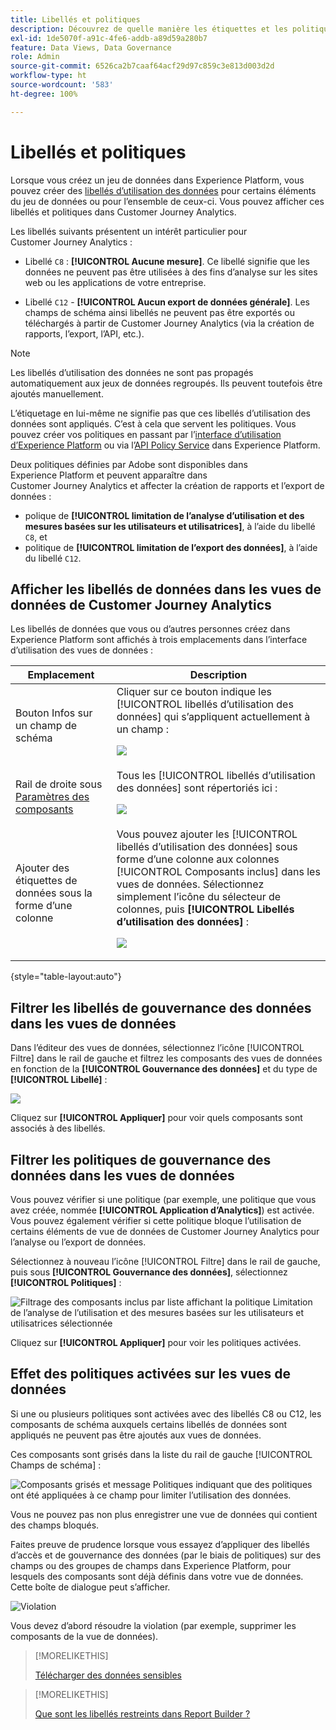 ```yaml
---
title: Libellés et politiques
description: Découvrez de quelle manière les étiquettes et les politiques de données définies dans Adobe Experience Platform affectent les vues de données et les rapports dans Customer Journey Analytics.
exl-id: 1de5070f-a91c-4fe6-addb-a89d59a280b7
feature: Data Views, Data Governance
role: Admin
source-git-commit: 6526ca2b7caaf64acf29d97c859c3e813d003d2d
workflow-type: ht
source-wordcount: '583'
ht-degree: 100%

---
```


# Libellés et politiques

Lorsque vous créez un jeu de données dans Experience Platform, vous pouvez créer des [libellés d’utilisation des données](https://experienceleague.adobe.com/fr/docs/experience-platform/data-governance/labels/reference) pour certains éléments du jeu de données ou pour l’ensemble de ceux-ci. Vous pouvez afficher ces libellés et politiques dans Customer Journey Analytics.

Les libellés suivants présentent un intérêt particulier pour Customer Journey Analytics :

* Libellé `C8` : **[!UICONTROL Aucune mesure]**. Ce libellé signifie que les données ne peuvent pas être utilisées à des fins d’analyse sur les sites web ou les applications de votre entreprise.

* Libellé `C12` - **[!UICONTROL Aucun export de données générale]**. Les champs de schéma ainsi libellés ne peuvent pas être exportés ou téléchargés à partir de Customer Journey Analytics (via la création de rapports, l’export, l’API, etc.).

>[!NOTE]
>
>Les libellés d’utilisation des données ne sont pas propagés automatiquement aux jeux de données regroupés. Ils peuvent toutefois être ajoutés manuellement.

L’étiquetage en lui-même ne signifie pas que ces libellés d’utilisation des données sont appliqués. C’est à cela que servent les politiques. Vous pouvez créer vos politiques en passant par l’[interface d’utilisation d’Experience Platform](https://experienceleague.adobe.com/fr/docs/experience-platform/data-governance/policies/user-guide) ou via l’[API Policy Service](https://experienceleague.adobe.com/fr/docs/experience-platform/data-governance/api/overview) dans Experience Platform.

Deux politiques définies par Adobe sont disponibles dans Experience Platform et peuvent apparaître dans Customer Journey Analytics et affecter la création de rapports et l’export de données :

* polique de **[!UICONTROL limitation de l’analyse d’utilisation et des mesures basées sur les utilisateurs et utilisatrices]**, à l’aide du libellé `C8`, et
* politique de **[!UICONTROL limitation de l’export des données]**, à l’aide du libellé `C12`.

## Afficher les libellés de données dans les vues de données de Customer Journey Analytics

Les libellés de données que vous ou d’autres personnes créez dans Experience Platform sont affichés à trois emplacements dans l’interface d’utilisation des vues de données :

| Emplacement | Description |
| --- | --- |
| Bouton Infos sur un champ de schéma | Cliquer sur ce bouton indique les [!UICONTROL libellés d’utilisation des données] qui s’appliquent actuellement à un champ :<p>![](assets/data-label-left.png) |
| Rail de droite sous [Paramètres des composants](/help/data-views/component-settings/overview.md) | Tous les [!UICONTROL libellés d’utilisation des données] sont répertoriés ici :<p>![](assets/data-label-right.png) |
| Ajouter des étiquettes de données sous la forme d’une colonne | Vous pouvez ajouter les [!UICONTROL libellés d’utilisation des données] sous forme d’une colonne aux colonnes [!UICONTROL Composants inclus] dans les vues de données. Sélectionnez simplement l’icône du sélecteur de colonnes, puis **[!UICONTROL Libellés d’utilisation des données]** :<p>![](assets/data-label-column.png) |

{style="table-layout:auto"}

## Filtrer les libellés de gouvernance des données dans les vues de données

Dans l’éditeur des vues de données, sélectionnez l’icône [!UICONTROL Filtre] dans le rail de gauche et filtrez les composants des vues de données en fonction de la **[!UICONTROL Gouvernance des données]** et du type de **[!UICONTROL Libellé]** :

![](assets/filter-labels.png)

Cliquez sur **[!UICONTROL Appliquer]** pour voir quels composants sont associés à des libellés.

## Filtrer les politiques de gouvernance des données dans les vues de données

Vous pouvez vérifier si une politique (par exemple, une politique que vous avez créée, nommée **[!UICONTROL Application d’Analytics]**) est activée. Vous pouvez également vérifier si cette politique bloque l’utilisation de certains éléments de vue de données de Customer Journey Analytics pour l’analyse ou l’export de données.

Sélectionnez à nouveau l’icône [!UICONTROL Filtre] dans le rail de gauche, puis sous **[!UICONTROL Gouvernance des données]**, sélectionnez **[!UICONTROL Politiques]** :

![Filtrage des composants inclus par liste affichant la politique Limitation de l’analyse de l’utilisation et des mesures basées sur les utilisateurs et utilisatrices sélectionnée](assets/filter-policies.png)

Cliquez sur **[!UICONTROL Appliquer]** pour voir les politiques activées.

## Effet des politiques activées sur les vues de données

Si une ou plusieurs politiques sont activées avec des libellés C8 ou C12, les composants de schéma auxquels certains libellés de données sont appliqués ne peuvent pas être ajoutés aux vues de données.

Ces composants sont grisés dans la liste du rail de gauche [!UICONTROL Champs de schéma] :

![Composants grisés et message Politiques indiquant que des politiques ont été appliquées à ce champ pour limiter l’utilisation des données.](assets/component-greyed.png)

Vous ne pouvez pas non plus enregistrer une vue de données qui contient des champs bloqués.

Faites preuve de prudence lorsque vous essayez d’appliquer des libellés d’accès et de gouvernance des données (par le biais de politiques) sur des champs ou des groupes de champs dans Experience Platform, pour lesquels des composants sont déjà définis dans votre vue de données. Cette boîte de dialogue peut s’afficher.

![Violation](assets/violation.png)

Vous devez d’abord résoudre la violation (par exemple, supprimer les composants de la vue de données).


>[!MORELIKETHIS]
>
>[Télécharger des données sensibles](/help/analysis-workspace/export/download-send.md)

>[!MORELIKETHIS]
>
>[Que sont les libellés restreints dans Report Builder ?](https://experienceleague.adobe.com/fr/docs/analytics-platform/using/cja-reportbuilder/restricted-labels)


